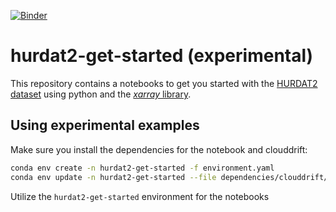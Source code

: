 [![Binder](https://mybinder.org/badge_logo.svg)](https://mybinder.org/v2/gh/Cloud-Drift/hurdat2-get-started/HEAD)

# hurdat2-get-started (experimental)
This repository contains a notebooks to get you started with the [HURDAT2 dataset](https://www.aoml.noaa.gov/hrd/hurdat/Data_Storm.html) using python and the [*xarray* library](https://docs.xarray.dev/en/stable/). 


## Using experimental examples
Make sure you install the dependencies for the notebook and clouddrift:
```bash
conda env create -n hurdat2-get-started -f environment.yaml
conda env update -n hurdat2-get-started --file dependencies/clouddrift/environment.yaml
```

Utilize the `hurdat2-get-started` environment for the notebooks